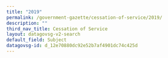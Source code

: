 ```yaml
---
title: "2019"
permalink: /government-gazette/cessation-of-service/2019/
description: ""
third_nav_title: Cessation of Service
layout: datagovsg-v2-search
default_field: Subject
datagovsg-id: d_12e70880dc92e52b7af4901dc74c425d
---
```

